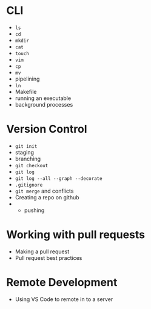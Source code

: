 # CLI
* `ls` 
* `cd`
* `mkdir`
* `cat`
* `touch`
* `vim`
* `cp`
* `mv`
* pipelining
* `ln`
* Makefile
* running an executable 
* background processes 
# Version Control
* `git init` 
* staging 
* branching
* `git checkout`
* `git log`
* `git log --all --graph --decorate`
* `.gitignore`
* `git merge` and conflicts
* Creating a repo on github 
* * pushing
# Working with pull requests 
* Making a pull request
* Pull request best practices
# Remote Development
* Using VS Code to remote in to a server
